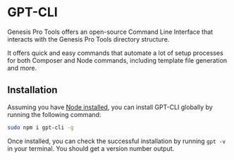 # GPT-CLI
Genesis Pro Tools offers an open-source Command Line Interface that interacts with the Genesis Pro Tools directory structure.

It offers quick and easy commands that automate a lot of setup processes for both Composer and Node commands, including template file generation and more.

## Installation
Assuming you have [Node installed](/requirements/#node), you can install GPT-CLI globally by running the following command:

```bash
sudo npm i gpt-cli -g
```

Once installed, you can check the successful installation by running `gpt -v` in your terminal. You should get a version number output.